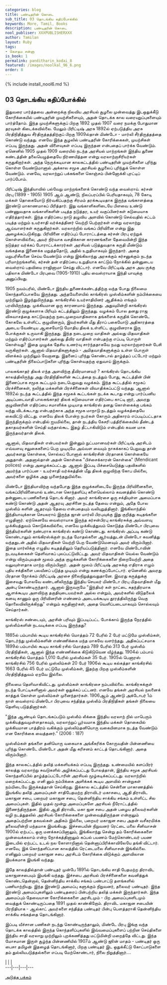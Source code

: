 ```yaml
---
categories: blog
title: பண்டிதரின் கொடை
sub_title: 03 தொடங்கிய கதிப்போக்கில்
keywords: More, Tamil, Books
description: பண்டிதரின் கொடை
nool_publiser: XXXPUBLISHERXXX
author: Tamilan
layout: Ruby
tags: 
- கௌதம சன்னா
is_book: 1
permalink: panditharin_kodai_8
featured: /images/noolkal_96_6.png
order: 8
---
```

{% include install_nool6.md %}

## 03 தொடங்கிய கதிப்போக்கில்

இதுவரை பார்த்தவை அன்றைக்கு நிலவிய அரசியல் சூழலை முன்வைத்து இடஒதுக்கீடு கோரிக்கையில் பண்டிதரின் முயற்சிகளையும், அதன் தொடக்க கால வரையறுப்புகளையும் பார்த்தோம். இந்த முயற்சிகளுக்குப் பிறகு 1892 முதல் 1907 வரை நமக்கு போதுமான தரவுகள் கிடைக்கவில்லை. மேலும் பிரிட்டிஷ் அரசு 1892ல் ஏற்படுத்திய அரசு பிரதிநிதித்துவ சீர்திருத்தத்திற்குப் பிறகு 1909ல்தான் மிண்டோ - மார்லி சீர்திருத்தத்தை கொண்டு வந்தது. எனவே இந்த சூழலில் பண்டிதரின் கோரிக்கைகள், முயற்சிகள் எப்படி இருந்தது. அதன் விளைவுகள் எப்படி இருந்தன என்பதைப் பார்க்க வேண்டும். ஏனெனில் 1905 முதல் 1909 வரையில் நடந்த அரசியல் மாற்றங்கள் இந்திய துணை கண்டத்தின் தலையெழுத்தையே நிர்ணயித்தன என்று வரலாற்றாசிரியர்கள் கருதுகிறார்கள். அந்த நெருக்கடியான காலகட்டத்தில் பண்டிதரின் முயற்சிகளை புரிந்து கொள்ள வேண்டுமானால் அக்கால சமூக அரசியல் சூழலைப் புரிந்துக் கொள்ள வேண்டும். எனவே, வரலாற்றுப் பக்கங்களை கொஞ்சம் பின்னோக்கி புரட்டிப் பார்ப்போம்.

பிரிட்டிஷ் இந்தியாவில் பல்வேறு மாற்றங்களைக் கொண்டு வந்த வைஸ்ராய். கர்சன் பிரபு (1899 - 1905) 1905 ஆம் ஆண்டு, நிலப்பரப்பில் பெரியதாகவும், 78 கோடி மக்கள் தொகையோடு நிர்வகிப்பதற்கு சிரமம் தரக்கூடியதாக இருந்த வங்காளத்தை இரண்டு மாகாணமாகப் பிரித்தார். இது வங்காளிகளிடையே பிளவை உண்டு பண்ணுவதாக வங்காளிகளின் படித்த நடுத்தர, உயர் வகுப்பினர்கள் கடுமையாக எதிர்த்தார்கள். இந்த எதிர்ப்பை நாடு தழுவிய அளவில் கொண்டு செல்வதில் சட்டம் படித்த மற்றும் உயர்சாதி வர்க்கத்தினர் வெற்றி பெற்றார்கள் என்று வரலாற்று ஆய்வாளர்கள் கருதுகிறார்கள். வரலாற்றில் வங்கப் பிரிவினை என்று இது அழைக்கப்படுகிறது. பிரிவினை எதிர்ப்புப் போராட்டத்தை கர்சன் பிரபு ஏற்றுக் கொள்ளவில்லை, அவர் நிர்வாக வசதிக்கான காரணங்களை தேவையின்றி இந்த நடுத்தர வர்க்கப் போராட்டக்காரர்கள் அரசியல் ﻿படுத்துவதாக கருதி மீண்டும் வங்கத்தை இணைக்க மறுத்ததோடு, அதில் உறுதியாகவும் இருந்தார். அதை மறுபரிசீலனை செய்ய வேண்டும் என்று இங்கிலாந்து அரசுக்கும் கர்சனுக்கும் நடந்த பரிமாற்றங்களில், கர்சன் தன் எதிர்ப்பை உறுதியாக காட்டும் நோக்கில் தன்னுடைய வைஸ்ராய் பதவியை ராஜினாமா செய்து விட்டார். எனவே பிரிட்டிஷ் அரசு அவ ருக்கு பதிலாக மிண்டோ பிரபுவை (1905-1910) புதிய வைஸ்ராயாக இந்தி யாவுக்கு அனுப்பியது.

1905 நவம்பரில், மிண்டோ இந்திய துணைக்கண்டத்திற்கு வந்த போது நிலைமை கொந்தளிப்பாகவே இருந்தது. அந்தவேளையில் காங்கிரஸ் முஸ்லீம்களின் நம்பிக்கையை முற்றிலும் இழந்துமிருந்தது. காங்கிரசில் உயர்சாதியினர் ஆதிக்கம் எங்கும் பரவியிருந்தது. முக்கியமான ஒரு காரணமாய் இருந்தது. அதுவுமின்றி காங்கிரஸ் இரண்டு குழுக்களாக பிரியும் கட்டத்திலும் இருந்தது. வழக்கம் போல தனது ராஜ விசுவாசத்தை காட்டுவதற்கு நடைமுறைவாதிகளாக தங்களைக் கருதிக் கொண்டே கோகலே உள்ளிட்ட குழுவினரும், இவர்களின் மீது தீராப் பகையோடு அதிகாரத்தை அடைய வேண்டிய ஆசையோடு மோதிய திலக் உள்ளிட்ட குழுவினராக இரு போக்குகள் உருவாகி இருந்தது. இந்த நடைமுறை வாதிகள் அல்லது மிதவாதிகள் மற்றும் எதிர்ப்பாளர்கள் அல்லது தீவிர வாதிகள் என்பதற்கு எப்படி பொருள் கொள்வது? இதை முழுக்க தேசிய உணர்வு சார்ந்ததாகவே நமது வரலாற்றாளர்கள் பேசி வருகிறார்கள். ஆனால் மிதவாதிகளுக்கும் - அமிதவாதிகளுக்கும் உள்ள பொருள் விளக்கம் முற்றிலும் வேறானது. இதனைப் புரிந்து கொண்டால் தாழ்த்தப் பட்டோர் மற்றும் பண்டிதரின் நிலைப்பாடுகளை புரிந்து கொள்வதற்கு ஏதுவாய் இருக்கும்.

பாலகங்காதர் திலக் எந்த அளவிற்கு தீவிரமானவர் ? காங்கிரஸ் தொடங்கிய காலத்திலிருந்து அது பிரதிநிதிகளின் கூட்டத்தை நடத்தும் போது, கூட்டத்தின் பின் இணைப்பாக சமூக கூட்டமும் நடைபெறுவது வழக்கம். இந்த கூட்டத்தில் சமூகப் பிரச்சினைகள், நலிந்த மக்களின் பிரச்சினைகள் விவாதிக்கப்பட்டு வந்தது. ஆனால் 1892ல் நடந்த கூட்டத்தில் இந்த சமூகக் கூட்டங்கள் நடக்க கூடாது என்று பார்ப்பனிய அடிப்படைவாதி பாலகங்காதர் திலக் கடுமையான எதிர்ப்பை காட்டி னார், அவரது குழுவினரின் எதிர்ப்பை சமாளிக்க முடியாத காங்கிரஸ் தனது கொள்கைக்கு பங்கம் வந்து விடக்கூடாது என்பதற்காக அந்த சமூக மாநாடு நடத்தும் வழக்கத்தையே கைவிட்டு விட்டது. எனவே திலக் போன்ற நபர்கள் கோரும் அதிகாரம் எப்படிப்பட்டதாக இருந்திருக்கும் ﻿என்பதில் ஐயமில்லை, தான் நடத்திய கேசரி பத்திரிக்கையில் தீண்டத் தகாதவர்களின் செய்தி வந்தால்கூட இதழ் தீட்டாகிவிடும் என்பதில் கவன மாக இருந்தவர்தான் திலக்.

ஆனால், மிதவாதிகள் என்பவர்கள் இன்னும் நுட்பமானவர்கள் பிரிட்டிஷ் அரசிடம் எவ்வளவு சலுகைகளைப் பெற முடியுமே அவ்வள வையும் நாசுக்காகப் பெறுவது தான் அவர்களது கொள்கை, சொல்லப் போனால் காங்கிரசின் பிரதானக் கொள்கையே அதுதான். அதனால்தான் அதன் கொள்கை "பிச்சைக்காரன் கொள்கை" (Mendicant polices) என்று அழைக்கப்பட்டது. ஆனால் இப்படி பிச்சையெடுத்து பதவிகளில் அமர்ந்த பார்ப்பன - உயர்சாதி வர்க்கத்தின் மீது திலக் குழுவிற்கு கோப மில்லை, அவர்களை ஒழிக்க அது முனைந்ததுமில்லை.

மிண்டோ இந்தியாவிற்கு வந்தபோது இந்த குழுக்களிடையே இருந்த பிரிவினைகளை, வங்கப்பிரிவினையால் உண்டான கொந்தளிப்பு களையெல்லாம் கவனத்தில் கொண்டு தன்னுடைய பணிகளைத் தொடங் கினார். அவர் காங்கிரசை ஒரு சக்தியுள்ள அமைப்பாக கண்டு கொண்டு அதன் ஆதரவு அரசினை நடத்த தேவை என்றும், அதே போல முஸ்லீம் களின் ஆதரவும் தேவை என்பதையும் வலியுறுத்தினார். இங்கிலாந்தில் இந்தியாவுக்கான செயலராய் இருந்த ஜான் மார்லி பிரபுவுக்கு இது குறித்து கடிதங்களை எழுதினார். ஏற்கெனவே வைஸ்ராயாக இருந்த கர்சன்பிரபு காங்கிரசுக்கு அவ்வளவு முக்கியத்துவம் கொடுக்கவில்லை, எனவே முக்கியத்துவம் கொடுத்த மிண்டோ பிரபுவை இந்தியர்களின் நண்பராக காங்கிரஸ் கண்டு கொண்டது. காங்கிரஸ் அப்படி கண்டு கொண்டாலும் காங்கிரஸ்க்குள் நடந்த மோதல்களை ஆர்வத்துடன் மிண்டோ கவனித்து வந்ததுடன் அதில் மிதவாதிகள் வெற்றி பெற வேண்டுமெனவும் அவர் விரும்பினார். இதை மார்லிக்கு எழுதிய கடிதத்திலும் தெரியப்படுத்தினார். எனவே மிண்டோவின் நடவடிக்கைகள் தெளிவாகப் புலப்பட்டுவிட்டது. அவர் மிதவாதிகள் வெல்ல வேண்டும் என்று விரும்புவதன் மூலம் அந்த குழுக்களின் கோரிக்கைகளை நிறைவேற்றி அதை வலுவுள்ளதாக மாற்ற விரும்பினார். அதன் மூலம் பிரிட்டிஷ் அரசுக்கு எதிராக எழும் புதிய சக்திகளை பலவீனப் படுத்த முடியும் என்று கணக்குப்போட்டார். ஏனெனில் அவரது பிரதான நோக்கம் பிரிட்டிஷ் அரசை நிலைநிறுத்துவதுதானே. இவரது கருத்துக்கு இசைவது போலவே லண்டனிலிருந்து இந்திய செயலர் மிண்டோ பிரபு மிதவாதிகள் மீது அன்பு கொண்டிருந்தார். ஆனால் இருவருமே "இந்தியர் கள் நாட்டை சுதந்திரமாக ஆளக்கூடிய அளவிற்கு தகுதியுடையவர்கள் ﻿அல்ல என்றும், அவர்களில் விடுதலைக் கனவு காணும் ஒரு பிரிவினரின் எண்ணம் அடையக்கூடிய தூரத்திலிருந்து வெகு தொலைவிலிருக்கிறது" என்றும் கருதினார்கள், அதை வெளிப்படையாகவும் சொல்லவும் செய்தார்கள்.

காங்கிரஸ் சண்டையும், அரசின் பரிவும் இப்படிப்பட்ட போக்காய் இருந்த நேரத்தில் முஸ்லீம்களின் நடவடிக்கை எப்படி இருந்தது?

1885ல் பம்பாயில் கூடிய காங்கிரசில் மொத்தம் 72 பேரில் 2 பேர் மட்டுமே முஸ்லீம்கள், தொடர்ந்து முஸ்லீம்களின் எண்ணிக்கை மந்த மாகவே வளர்ந்தது. அதிகப்பட்சமாக 1899ல் பம்பாயில் கூடிய காங்கி ரசில் மொத்தம் 789 பேரில் 313 பேர் முஸ்லீம் பிரதிநிதிகள், ஆனால் இந்த எண்ணிக்கை கிடுகிடுவென வீழ்ந்தது. 1904ல் பம்பாய் காங்கிரசில் மொத்தம் 1,010 பேரில் முஸ்லீம்கள் 35 பேர். 1905ல் பெனாரஸ் காங்கிரசில் 756 பேரில் முஸ்லிம்கள் 20 பேர் 1906ல் கூடிய கல்கத்தா காங்கிரசில் 1663 பேரில் 45 பேர் மட்டுமே முஸ்லீம்கள், இதற்கு பிறகு முஸ்லீம்களின் பிரதிநிதித்துவம் ஏறவே இல்லை.

நிலைமை தெளிவாகிவிட்டது. முஸ்லீம்கள் காங்கிரசை நம்பவில்லை. காங்கிரசுக்குள் நடந்த போட்டிகளினால் அவர்கள் ஒதுக்கப் பட்டனர். எனவே தங்கள் அரசியல் நலனைக் காத்துக் கொள்ள முஸ்லிம்கள் முனைந்தார்கள். 1906ஆம் ஆண்டு அக்டோபர் 1ம் நாள் வைஸ்ராய் மிண்டோ பிரபுவை சந்தித்த முஸ்லீம் பிரதிநிதிகள் தங்கள் நிலையை தெளிவு படுத்தினார்கள்.

"இந்த ஆண்டில் தொடங்கப்படும் முஸ்லீம் லீக்கை இந்திய வரலாற் றில் மாபெரும் முக்கியத்துவமுள்ளதாகவும், வரலாற்றுப் பூர்வமாக இந்திய மக்கள் தொகையில் முக்கியமான பாத்திரம் வகிக்கும் முஸ்லிம்தனியொரு வகையினமாக நடத்த வேண்டும் என கோரிக்கை வைத்தனர்.” (2006 : 187)

முஸ்லீம்கள் தங்களை தனியொரு வகையாக அங்கீகரிக்க கோருவதின் பின்னணியை புரிந்து கொண்டே மிண்டோ அதன் மீது கரிசனம் காட்டத் தொடங்கினார். அதை விரும்பினார்.

இந்த காலகட்டத்தில் தலித் மக்களியக்கம் எப்படி இருந்தது. உண்மையில் களப்பிரர் காலத்து வரலாற்று சுவடுகளில் அழிக்கப்பட்டது போலத்தான், இந்திய சமூக அரசியல் கொந்தளிப்பில் தாழ்த்தப்பட்டோரின் அரசியல் மூழ்கடிக்கப்பட்டது. வரலாற்றில் மறைக்கப்பட்டது. எனி னும் நம்பிக்கை அளிக்கக் கூடிய அளவில் சான்றுகள் நம்மிடையே ﻿இருக்கத்தான் செய்கிறது. இக்கால கட்டத்தில் சென்னை மாகாணத்தில் இயங்கிய தலித் அமைப்புகள் சாதிபேதமற்ற திராவிடர் மகாசபை, ஆதி திராவிட மகாஜன சபை, பறையர் மகாஜன சபை, தென்னிந்திய சாக்கிய சங்கம் உள்ளிட்ட சில அமைப்புகள். இதில் முதல் மூன்று அமைப்புகளே அரசியல் நீரோட்டத்தில் இணைந்திருந்தன. இதில் ஆதி திராவிட மகா ஜன சபை அதன் பழைய தலைவர்களின் வழி நடத்துதலில் அரசியல் கோரிக்கைகளை முன்வைத்திருந்தன என்றாலும் அதைப்பற்றின தகவல்கள் அதிகம் இல்லை, பறையர் மகாஜன சபை அதன் வசீகரமிக்க தலைவரின்றி மந்தமாக இயங்கியது. இச்சபையின் நிறுவனர் ரெட்டை மலை சீனிவாசன் 1900ல் ஏற்பட்ட ஒரு மனக்கசப்பினாலும், இங்கிலாந்து சென்று தம் கோரிக்கைகளை முன்வைக்கலாம் என்ற நோக்கத்தினாலும் கப்பல் பயணம் மேற்கொண்டவர் பயண இடையில் ஏற்பட்ட உடல் நல கோளாறினால் தென்னாப்பிரிக்காவிலேயே தங்கி விட்டார். எனவே, இக் கொந்தளிப்பான காலத்தில் ரெட்டைமலை சீனிவாசன் இங்கில்லை. எனினும் பறையர் மகாஜன சபை அரசிடம் கோரிக்கை விடுக்கும் அளவிலான இயக்கமாக இயங்கி வந்தது.

இதே காலத்தில்தான் பண்டிதர் முன்பே 1891ல் தொடங்கிய சாதி பேதமற்ற திராவிட மகாஜனசபையும் இயங்கி வந்தது. இச்சபை அரசியல் பிரச்சினைகளை கவனித்துக் கொண்டதென்றால், தென்னிந்திய சாக்கிய சங்கம் பண்பாட்டு தளங்களில் பணியாற்றியது. இந்த இரண்டு அமைப்பு களுக்கும் நிறுவனர், தலைவர் பண்டிதர். இந்த இரண்டு அமைப்புகளிலும் பண்டிதரைப் பின்பற்றிய தலித் மக்கள் இருந்தார்கள். இந்த அமைப்பும் தேவையான கோரிக்கைகளை அரசிடமும் - பிற அமைப்புகளிடமும் வைத்துக் கொண்டிருப்பதை 1891 முதல் காண்கிறோம். திராவிட மகாஜன சபையின் பிரநிதியாக - ஆல்காட் அவர்களை சந்தித்த பண்டிதர் பின்பு பெளத்தராகி தென்னிந்திய சாக்கிய சங்கத்தை தொடங்கினார்.

இப்படி வீச்சான பணிகள் நடந்து கொண்டிருந்தாலும், மிண்டே பிரபு இங்கு வந்த தொடக்க காலத்தில் இருந்த கொந்தளிப்புகளில் இவ்வமைப்புகளைப் பற்றின செய்திகளை இந்திய சாதி வரலாறு முற்றிலும் புறக்கணித்தது மட்டுமின்றி மறைத்தே விட்டது. இந்த மோசமான இருள் சூழ்ந்த பின்னணியில் 1907ம் ஆண்டு ஜூன் மாதம் - பண்டிதர் ஒரு பைசா தமிழன் இதழைத் தொடங்கினார், பிறகு பண்டிதர் இட ஒதுக்கீட்டு கோட்பாடுகளை தம் துல்லியபடுத்தல்களை எப்படி மேற்கொண்டார், நிலை நிறுத்தினார்....

| | |  
\---|---|---|---

[அடுத்த பக்கம்](panditharin_kodai_9)